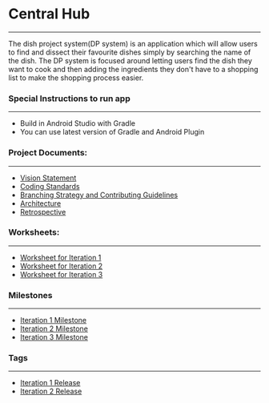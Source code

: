 # Central Hub
---
The dish project system(DP system) is an application which will allow users to find and dissect their favourite dishes simply by searching the name of the dish. The DP system is focused around letting users find the dish they want to cook and then adding the ingredients they don't have to a shopping list to make the shopping process easier.

### Special Instructions to run app
---
- Build in Android Studio with Gradle
- You can use latest version of Gradle and Android Plugin 

### Project Documents:
---

- [Vision Statement](https://code.cs.umanitoba.ca/winter-2022-a02/group-4/dish-project/-/blob/main/VisionStatment.md)
- [Coding Standards](https://code.cs.umanitoba.ca/winter-2022-a02/group-4/dish-project/-/blob/main/CodingStandards.md)
- [Branching Strategy and Contributing Guidelines](https://code.cs.umanitoba.ca/winter-2022-a02/group-4/dish-project/-/blob/main/ContributingGuidelines.md)
- [Architecture](https://code.cs.umanitoba.ca/winter-2022-a02/group-4/dish-project/-/blob/main/ARCHITECTURE.md)
- [Retrospective](https://code.cs.umanitoba.ca/winter-2022-a02/group-4/dish-project/-/blob/main/RETROSPECTIVE.md)


### Worksheets:
---

- [Worksheet for Iteration 1](https://code.cs.umanitoba.ca/winter-2022-a02/group-4/dish-project/-/blob/main/i1_worksheet.md)
- [Worksheet for Iteration 2](https://code.cs.umanitoba.ca/winter-2022-a02/group-4/dish-project/-/blob/main/i2_worksheet.md)
- [Worksheet for Iteration 3](https://code.cs.umanitoba.ca/winter-2022-a02/group-4/dish-project/-/blob/main/i3_worksheet.md)

### Milestones
---
- [Iteration 1 Milestone](https://code.cs.umanitoba.ca/winter-2022-a02/group-4/dish-project/-/milestones/1#tab-issues)
- [Iteration 2 Milestone](https://code.cs.umanitoba.ca/winter-2022-a02/group-4/dish-project/-/milestones/2#tab-issues)
- [Iteration 3 Milestone](https://code.cs.umanitoba.ca/winter-2022-a02/group-4/dish-project/-/milestones/3#tab-issues)

### Tags
---
- [Iteration 1 Release](https://code.cs.umanitoba.ca/winter-2022-a02/group-4/dish-project/-/tags/Iteration1)
- [Iteration 2 Release](https://code.cs.umanitoba.ca/winter-2022-a02/group-4/dish-project/-/tags/Iteration2)
